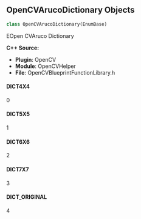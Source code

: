 ## OpenCVArucoDictionary Objects

```python
class OpenCVArucoDictionary(EnumBase)
```

EOpen CVAruco Dictionary

**C++ Source:**

- **Plugin**: OpenCV
- **Module**: OpenCVHelper
- **File**: OpenCVBlueprintFunctionLibrary.h

<a id="unreal.OpenCVArucoDictionary.DICT4X4"></a>

#### DICT4X4

0

<a id="unreal.OpenCVArucoDictionary.DICT5X5"></a>

#### DICT5X5

1

<a id="unreal.OpenCVArucoDictionary.DICT6X6"></a>

#### DICT6X6

2

<a id="unreal.OpenCVArucoDictionary.DICT7X7"></a>

#### DICT7X7

3

<a id="unreal.OpenCVArucoDictionary.DICT_ORIGINAL"></a>

#### DICT_ORIGINAL

4

<a id="unreal.OpenCVArucoDictionarySize"></a>